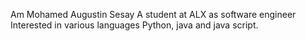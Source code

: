 Am Mohamed Augustin Sesay 
A student at ALX as software engineer 
Interested in various languages Python, java and java script.
